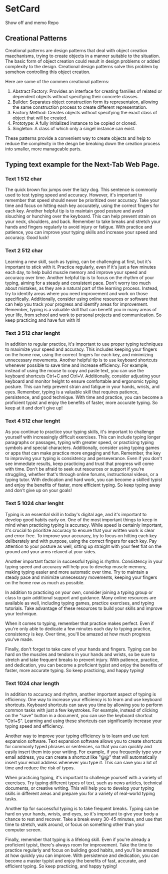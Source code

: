 # SetCard
Show off and memo Repo

## Creational Patterns

Creational patterns are design patterns that deal with object creation maechanisms, trying to create objects in a manner suitable to the situation. The basic form of object creation could result in design problems or added complexity to the design. Creational design patterns solve this problem by somehow controlling this object creation.

Here are some of the commen creational patterns:
1. Abstract Factory:  Provides an interface for creating families of related or dependent objects without specifying their concrete classes.
2. Builder: Separates object construction form its representaion, allowing the same construction process to create different representation.
3. Factory Method: Creates objects without specifying the exact class of object that will be created.
4. Prototype: A fully initialized instance to be copied or cloned.
5. Singleton: A class of which only a singel instance can exist.

These patterns provide a convenient way to create objects and help to reduce the complexity in the desgn be breaking down the creation process into smaller, more manageable parts.

## Typing text example for the Next-Tab Web Page.

### Text 1 512 char

The quick brown fox jumps over the lazy dog. This sentence is commonly used to test typing speed and accuracy. However, it's important to remember that speed should never be prioritized over accuracy. Take your time and focus on hitting each key accurately, using the correct fingers for each key. Another helpful tip is to maintain good posture and avoid slouching or hunching over the keyboard. This can help prevent strain on your neck, shoulders, and back. Remember to take breaks and stretch your hands and fingers regularly to avoid injury or fatigue. With practice and patience, you can improve your typing skills and increase your speed and accuracy. Good luck!

### Text 2 512 char

Learning a new skill, such as typing, can be challenging at first, but it's important to stick with it. Practice regularly, even if it's just a few minutes each day, to help build muscle memory and improve your speed and accuracy over time. Another helpful tip is to focus on the rhythm of your typing, aiming for a steady and consistent pace. Don't worry too much about mistakes, as they are a natural part of the learning process. Instead, try to identify areas where you need improvement and work on those specifically. Additionally, consider using online resources or software that can help you track your progress and identify areas for improvement. Remember, typing is a valuable skill that can benefit you in many areas of your life, from school and work to personal projects and communication. So keep practicing and have fun with it!

### Text 3 512 char lenght

In addition to regular practice, it's important to use proper typing techniques to maximize your speed and accuracy. This includes keeping your fingers on the home row, using the correct fingers for each key, and minimizing unnecessary movements. Another helpful tip is to use keyboard shortcuts whenever possible to save time and increase efficiency. For example, instead of using the mouse to copy and paste text, you can use the keyboard shortcuts Ctrl+C and Ctrl+V. Additionally, consider adjusting your keyboard and monitor height to ensure comfortable and ergonomic typing posture. This can help prevent strain and fatigue in your hands, wrists, and eyes. Remember, typing is a valuable skill that requires patience, persistence, and good technique. With time and practice, you can become a proficient typist and enjoy the benefits of faster, more accurate typing. So keep at it and don't give up!

### Text 4 512 char lenght

As you continue to practice your typing skills, it's important to challenge yourself with increasingly difficult exercises. This can include typing longer paragraphs or passages, typing with greater speed, or practicing typing symbols and special characters. Additionally, consider using typing games or apps that can make practice more engaging and fun. Remember, the key to improving your typing is consistency and perseverance. Even if you don't see immediate results, keep practicing and trust that progress will come with time. Don't be afraid to seek out resources or support if you're struggling, whether that's through online forums, instructional videos, or a typing tutor. With dedication and hard work, you can become a skilled typist and enjoy the benefits of faster, more efficient typing. So keep typing away and don't give up on your goals!

### Text 5 1024 char lenght

Typing is an essential skill in today's digital age, and it's important to develop good habits early on. One of the most important things to keep in mind when practicing typing is accuracy. While speed is certainly important, it's crucial to prioritize accuracy to ensure that your written work is clear and error-free. To improve your accuracy, try to focus on hitting each key deliberately and with purpose, using the correct fingers for each key. Pay attention to your posture as well, sitting up straight with your feet flat on the ground and your arms relaxed at your sides.

Another important factor in successful typing is rhythm. Consistency in your typing speed and accuracy will help you to develop muscle memory, making typing easier and more automatic over time. Try to maintain a steady pace and minimize unnecessary movements, keeping your fingers on the home row as much as possible.

In addition to practicing on your own, consider joining a typing group or class to gain additional support and guidance. Many online resources are available as well, including typing games, practice exercises, and typing tutorials. Take advantage of these resources to build your skills and improve your technique.

When it comes to typing, remember that practice makes perfect. Even if you're only able to dedicate a few minutes each day to typing practice, consistency is key. Over time, you'll be amazed at how much progress you've made.

Finally, don't forget to take care of your hands and fingers. Typing can be hard on the muscles and tendons in your hands and wrists, so be sure to stretch and take frequent breaks to prevent injury. With patience, practice, and dedication, you can become a proficient typist and enjoy the benefits of faster, more accurate typing. So keep practicing, and happy typing!

### Text 1024 char length

In addition to accuracy and rhythm, another important aspect of typing is efficiency. One way to increase your efficiency is to learn and use keyboard shortcuts. Keyboard shortcuts can save you time by allowing you to perform common tasks with just a few keystrokes. For example, instead of clicking on the "save" button in a document, you can use the keyboard shortcut "Ctrl+S". Learning and using these shortcuts can significantly increase your typing speed and efficiency.

Another way to improve your typing efficiency is to learn and use text expansion software. Text expansion software allows you to create shortcuts for commonly typed phrases or sentences, so that you can quickly and easily insert them into your writing. For example, if you frequently type your email address, you can create a shortcut like "@@" that will automatically insert your email address whenever you type it. This can save you a lot of time and reduce the risk of typos.

When practicing typing, it's important to challenge yourself with a variety of exercises. Try typing different types of text, such as news articles, technical documents, or creative writing. This will help you to develop your typing skills in different areas and prepare you for a variety of real-world typing tasks.

Another tip for successful typing is to take frequent breaks. Typing can be hard on your hands, wrists, and eyes, so it's important to give your body a chance to rest and recover. Take a break every 30-45 minutes, and use that time to stretch, walk around, or focus on something other than your computer screen.

Finally, remember that typing is a lifelong skill. Even if you're already a proficient typist, there's always room for improvement. Take the time to practice regularly and focus on building good habits, and you'll be amazed at how quickly you can improve. With persistence and dedication, you can become a master typist and enjoy the benefits of fast, accurate, and efficient typing. So keep practicing, and happy typing!
